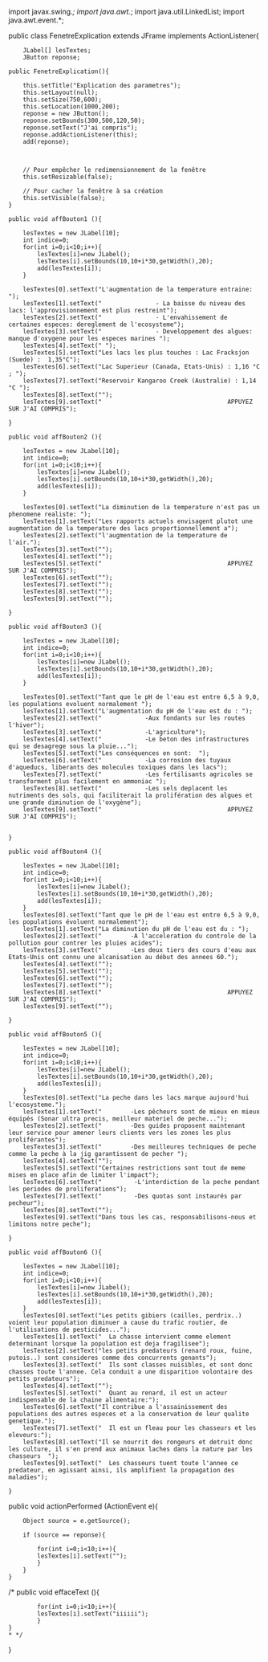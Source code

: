 import javax.swing.*; 
import java.awt.*; 
import java.util.LinkedList;
import java.awt.event.*;



public class FenetreExplication extends JFrame implements ActionListener{
	
		JLabel[] lesTextes;
		JButton reponse;

	public FenetreExplication(){

		this.setTitle("Explication des parametres");
		this.setLayout(null);
		this.setSize(750,600);
		this.setLocation(1000,200);
		reponse = new JButton();
        reponse.setBounds(300,500,120,50);
        reponse.setText("J'ai compris"); 
        reponse.addActionListener(this);
        add(reponse); 
	
 

		// Pour empêcher le redimensionnement de la fenêtre
		this.setResizable(false);
    
		// Pour cacher la fenêtre à sa création
		this.setVisible(false);
	}
	
    public void affBouton1 (){
		
		lesTextes = new JLabel[10]; 
		int indice=0;
		for(int i=0;i<10;i++){
			lesTextes[i]=new JLabel();
			lesTextes[i].setBounds(10,10+i*30,getWidth(),20); 
			add(lesTextes[i]);       
		}
		
		lesTextes[0].setText("L'augmentation de la temperature entraine: ");
		lesTextes[1].setText("               - La baisse du niveau des lacs: l'approvisionnement est plus restreint");
		lesTextes[2].setText("               - L'envahissement de certaines especes: dereglement de l'ecosysteme");
		lesTextes[3].setText("               - Developpement des algues: manque d'oxygene pour les especes marines ");
		lesTextes[4].setText(" ");
		lesTextes[5].setText("Les lacs les plus touches : Lac Fracksjon (Suede) :  1,35°C");					 
		lesTextes[6].setText("Lac Superieur (Canada, Etats-­Unis) : 1,16 °C ; ");
		lesTextes[7].setText("Reservoir Kangaroo Creek (Australie) : 1,14 °C ");   
		lesTextes[8].setText("");  
	    lesTextes[9].setText("                                   APPUYEZ SUR J'AI COMPRIS");
		
	}
	
	public void affBouton2 (){
		
		lesTextes = new JLabel[10]; 
		int indice=0;
		for(int i=0;i<10;i++){
			lesTextes[i]=new JLabel();
			lesTextes[i].setBounds(10,10+i*30,getWidth(),20); 
			add(lesTextes[i]);       
		}
		
		lesTextes[0].setText("La diminution de la temperature n'est pas un phenomene realiste: ");
		lesTextes[1].setText("Les rapports actuels envisagent plutot une augmentation de la temperature des lacs proportionnellement a");
		lesTextes[2].setText("l'augmentation de la temperature de l'air.");
		lesTextes[3].setText("");
		lesTextes[4].setText("");
	    lesTextes[5].setText("                                   APPUYEZ SUR J'AI COMPRIS");
	    lesTextes[6].setText("");
		lesTextes[7].setText("");   
		lesTextes[8].setText("");  
	    lesTextes[9].setText("");
		
	}
	
	public void affBouton3 (){
		
		lesTextes = new JLabel[10]; 
		int indice=0;
		for(int i=0;i<10;i++){
			lesTextes[i]=new JLabel();
			lesTextes[i].setBounds(10,10+i*30,getWidth(),20); 
			add(lesTextes[i]);       
		}
		
		lesTextes[0].setText("Tant que le pH de l'eau est entre 6,5 à 9,0, les populations evoluent normalement ");
		lesTextes[1].setText("L'augmentation du pH de l'eau est du : ");
		lesTextes[2].setText("            -Aux fondants sur les routes l'hiver");
		lesTextes[3].setText("            -L'agriculture");
	    lesTextes[4].setText("            -Le beton des infrastructures qui se desagrege sous la pluie...");
		lesTextes[5].setText("Les conséquences en sont:  ");
		lesTextes[6].setText("            -La corrosion des tuyaux d'aqueducs, liberants des molecules toxiques dans les lacs");					 
		lesTextes[7].setText("            -Les fertilisants agricoles se transforment plus facilement en ammoniac ");
		lesTextes[8].setText("            -Les sels deplacent les nutriments des sols, qui faciliterait la prolifération des algues et une grande diminution de l'oxygène");
		lesTextes[9].setText("                                   APPUYEZ SUR J'AI COMPRIS");
		
		
	}
	
	public void affBouton4 (){
		
		lesTextes = new JLabel[10]; 
		int indice=0;
		for(int i=0;i<10;i++){
			lesTextes[i]=new JLabel();
			lesTextes[i].setBounds(10,10+i*30,getWidth(),20); 
			add(lesTextes[i]);       
		}
		lesTextes[0].setText("Tant que le pH de l'eau est entre 6,5 à 9,0, les populations évoluent normalement");
		lesTextes[1].setText("La diminution du pH de l'eau est du : ");
		lesTextes[2].setText("        -A l'acceleration du controle de la pollution pour contrer les pluies acides");
		lesTextes[3].setText("        -Les deux tiers des cours d'eau aux Etats-Unis ont connu une alcanisation au début des annees 60.");
		lesTextes[4].setText("");
		lesTextes[5].setText("");
		lesTextes[6].setText("");
		lesTextes[7].setText("");
		lesTextes[8].setText("                                   APPUYEZ SUR J'AI COMPRIS");
		lesTextes[9].setText("");
		
	}
	
	public void affBouton5 (){
		
		lesTextes = new JLabel[10]; 
		int indice=0;
		for(int i=0;i<10;i++){
			lesTextes[i]=new JLabel();
			lesTextes[i].setBounds(10,10+i*30,getWidth(),20); 
			add(lesTextes[i]);       
		}
		lesTextes[0].setText("La peche dans les lacs marque aujourd'hui l'ecosysteme.");
		lesTextes[1].setText("        -Les pêcheurs sont de mieux en mieux équipés (Sonar ultra precis, meilleur materiel de peche...");
		lesTextes[2].setText("        -Des guides proposent maintenant leur service pour amener leurs clients vers les zones les plus proliférantes");
		lesTextes[3].setText("        -Des meilleures techniques de peche comme la peche à la jig garantissent de pecher ");
		lesTextes[4].setText("");
		lesTextes[5].setText("Certaines restrictions sont tout de meme mises en place afin de limiter l'impact");
		lesTextes[6].setText("         -L'interdiction de la peche pendant les periodes de proliferations");
		lesTextes[7].setText("         -Des quotas sont instaurés par pecheur");
		lesTextes[8].setText("");
		lesTextes[9].setText("Dans tous les cas, responsabilisons-nous et limitons notre peche");
		
	}
	
	public void affBouton6 (){
		
		lesTextes = new JLabel[10]; 
		int indice=0;
		for(int i=0;i<10;i++){
			lesTextes[i]=new JLabel();
			lesTextes[i].setBounds(10,10+i*30,getWidth(),20); 
			add(lesTextes[i]);       
		}
		lesTextes[0].setText("Les petits gibiers (cailles, perdrix..) voient leur population diminuer a cause du trafic routier, de l'utilisations de pesticides...");
		lesTextes[1].setText("	La chasse intervient comme element determinant lorsque la population est deja fragilisee");
		lesTextes[2].setText("les petits predateurs (renard roux, fuine, putois..) sont consideres comme des concurrents genants");        
		lesTextes[3].setText("	Ils sont classes nuisibles, et sont donc chasses toute l'annee. Cela conduit a une disparition volontaire des petits predateurs");
		lesTextes[4].setText("");
		lesTextes[5].setText("	Quant au renard, il est un acteur indispensable de la chaine alimentaire:");
		lesTextes[6].setText("Il contribue a l'assainissement des populations des autres especes et a la conservation de leur qualite genetique.");
		lesTextes[7].setText("  Il est un fleau pour les chasseurs et les eleveurs:");
		lesTextes[8].setText("Il se nourrit des rongeurs et detruit donc les culture, il s'en prend aux animaux laches dans la nature par les chasseurs  ");
		lesTextes[9].setText("	Les chasseurs tuent toute l'annee ce predateur, en agissant ainsi, ils amplifient la propagation des maladies");
		
	}
public void actionPerformed (ActionEvent e){
		
		Object source = e.getSource();
		
		if (source == reponse){
			
			for(int i=0;i<10;i++){
			lesTextes[i].setText("");
			}
		}
	}

	
/*	public void effaceText (){
		
			for(int i=0;i<10;i++){
			lesTextes[i].setText("iiiiii");
			}
	}
	* */
		
}
